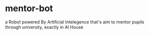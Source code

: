 # mentor-bot
a Robot powered By Artificial Intelegence that's aim to mentor pupils through university, exactly in AI House
